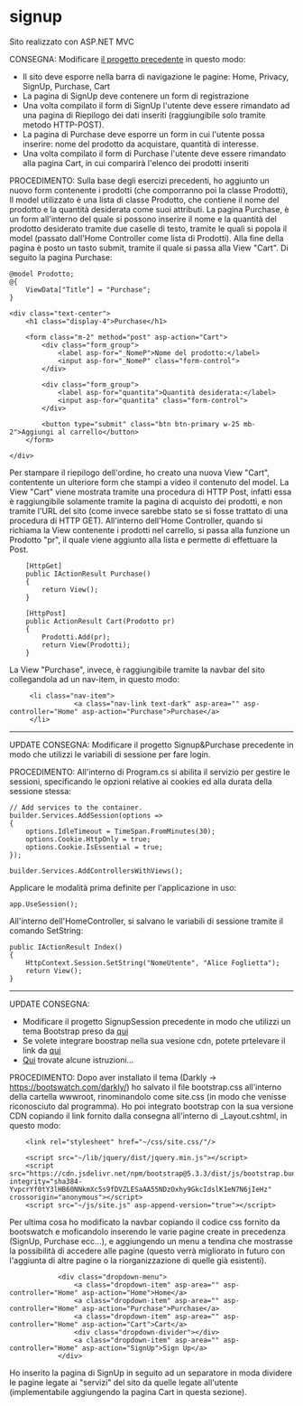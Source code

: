 # signup

Sito realizzato con ASP.NET MVC

CONSEGNA:
Modificare [il progetto precedente](https://github.com/alicefgl/FORM-dotnetMVC) in questo modo:

 - Il sito deve esporre nella barra di navigazione le pagine: Home, Privacy, SignUp, Purchase, Cart
 - La pagina di SignUp deve contenere un form di registrazione
 - Una volta compilato il form di SignUp l'utente deve essere rimandato ad una pagina di Riepilogo dei dati inseriti (raggiungibile solo tramite metodo HTTP-POST).
 - La pagina di Purchase deve esporre un form in cui l'utente possa inserire: nome del prodotto da acquistare, quantità di interesse.
 - Una volta compilato il form di Purchase l'utente deve essere rimandato alla pagina Cart, in cui comparirà l'elenco dei prodotti inseriti

PROCEDIMENTO:
Sulla base degli esercizi precedenti, ho aggiunto un nuovo form contenente i prodotti (che comporranno poi la classe Prodotti),
Il model utilizzato è una lista di classe Prodotto, che contiene il nome del prodotto e la quantità desiderata come suoi attributi.
La pagina Purchase, è un form all'interno del quale si possono inserire il nome e la quantità del prodotto desiderato tramite due caselle di testo, tramite le quali si popola il model (passato dall'Home Controller come lista di Prodotti).
Alla fine della pagina è posto un tasto submit, tramite il quale si passa alla View "Cart".
Di seguito la pagina Purchase:

```
@model Prodotto;
@{
    ViewData["Title"] = "Purchase";
}

<div class="text-center">
    <h1 class="display-4">Purchase</h1>

    <form class="m-2" method="post" asp-action="Cart">
        <div class="form_group">
            <label asp-for="_NomeP">Nome del prodotto:</label>
            <input asp-for="_NomeP" class="form-control">
        </div>

        <div class="form_group">
            <label asp-for="quantita">Quantità desiderata:</label>
            <input asp-for="quantita" class="form-control">
        </div>

        <button type="submit" class="btn btn-primary w-25 mb-2">Aggiungi al carrello</button>
    </form>
    
</div>
```

Per stampare il riepilogo dell'ordine, ho creato una nuova View "Cart", contentente un ulteriore form che stampi a video il contenuto del model.
La View "Cart" viene mostrata tramite una procedura di HTTP Post, infatti essa è raggiungibile solamente tramite la pagina di acquisto dei prodotti, e non tramite l'URL del sito (come invece sarebbe stato se si fosse trattato di una procedura di HTTP GET).
All'interno dell'Home Controller, quando si richiama la View contenente i prodotti nel carrello, si passa alla funzione un Prodotto "pr", il quale viene aggiunto alla lista e permette di effettuare la Post.
```
    [HttpGet]
    public IActionResult Purchase()
    {
        return View();
    }

    [HttpPost]
    public ActionResult Cart(Prodotto pr)
    {
        Prodotti.Add(pr);
        return View(Prodotti);
    }
```
La View "Purchase", invece, è raggiungibile tramite la navbar del sito collegandola ad un nav-item, in questo modo:
```
     <li class="nav-item">
                <a class="nav-link text-dark" asp-area="" asp-controller="Home" asp-action="Purchase">Purchase</a>
     </li>
```
_____________________________________________________________________________________________________________________________________________________________________________________________________________________________________________
UPDATE CONSEGNA:
Modificare il progetto Signup&Purchase precedente in modo che utilizzi le variabili di sessione per fare login.

PROCEDIMENTO:
All'interno di Program.cs si abilita il servizio per gestire le sessioni, specificando le opzioni relative ai cookies ed alla durata della sessione stessa:
```
// Add services to the container.
builder.Services.AddSession(options =>
{
    options.IdleTimeout = TimeSpan.FromMinutes(30);
    options.Cookie.HttpOnly = true;
    options.Cookie.IsEssential = true;
});

builder.Services.AddControllersWithViews();
```
Applicare le modalità prima definite per l'applicazione in uso:
```
app.UseSession();
```
All'interno dell'HomeController, si salvano le variabili di sessione tramite il comando SetString:
```
public IActionResult Index()
{
    HttpContext.Session.SetString("NomeUtente", "Alice Foglietta");
    return View();
}
```
_____________________________________________________________________________________________________________________________________________________________________________________________________________________________________________
UPDATE CONSEGNA:
- Modificare il progetto SignupSession precedente in modo che utilizzi un tema Bootstrap preso da [qui](https://bootswatch.com/)
- Se volete integrare boostrap nella sua vesione cdn, potete prtelevare il link da [qui](https://getbootstrap.com/)
- [Qui](https://www.youtube.com/watch?v=bUgFQeUaze0&ab_channel=DigitalTechJoint) trovate alcune istruzioni...

PROCEDIMENTO:
Dopo aver installato il tema (Darkly -> https://bootswatch.com/darkly/) ho salvato il file bootstrap.css all'interno della cartella wwwroot, rinominandolo come site.css (in modo che venisse riconosciuto dal programma).
Ho poi integrato bootstrap con la sua versione CDN copiando il link fornito dalla consegna all'interno di _Layout.cshtml, in questo modo:
```
    <link rel="stylesheet" href="~/css/site.css/"/>
```
```
    <script src="~/lib/jquery/dist/jquery.min.js"></script>
    <script src="https://cdn.jsdelivr.net/npm/bootstrap@5.3.3/dist/js/bootstrap.bundle.min.js" integrity="sha384-YvpcrYf0tY3lHB60NNkmXc5s9fDVZLESaAA55NDzOxhy9GkcIdslK1eN7N6jIeHz" crossorigin="anonymous"></script>
    <script src="~/js/site.js" asp-append-version="true"></script>
```
Per ultima cosa ho modificato la navbar copiando il codice css fornito da bootswatch e moficandolo inserendo le varie pagine create in precedenza (SignUp, Purchase ecc...), e aggiungendo un menu a tendina che mostrasse la possibilità di accedere alle pagine (questo verrà migliorato in futuro con l'aggiunta di altre pagine o la riorganizzazione di quelle già esistenti).
```
            <div class="dropdown-menu">
                <a class="dropdown-item" asp-area="" asp-controller="Home" asp-action="Home">Home</a>
                <a class="dropdown-item" asp-area="" asp-controller="Home" asp-action="Purchase">Purchase</a>
                <a class="dropdown-item" asp-area="" asp-controller="Home" asp-action="Cart">Cart</a>
                <div class="dropdown-divider"></div>
                <a class="dropdown-item" asp-area="" asp-controller="Home" asp-action="SignUp">Sign Up</a>
            </div>
```
Ho inserito la pagina di SignUp in seguito ad un separatore in moda dividere le pagine legate ai "servizi" del sito da quelle legate all'utente (implementabile aggiungendo la pagina Cart in questa sezione).
